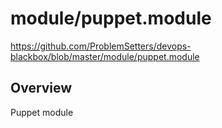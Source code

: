 # module/puppet.module

https://github.com/ProblemSetters/devops-blackbox/blob/master/module/puppet.module

## Overview

Puppet module




